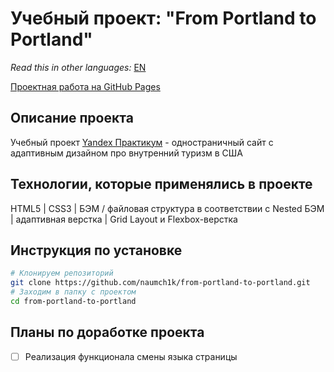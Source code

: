 # Учебный проект: "From Portland to Portland"

*Read this in other languages:* [EN](https://github.com/naumch1k/from-portland-to-portland/blob/master/README.md)

[Проектная работа на GitHub Pages](https://naumch1k.github.io/from-portland-to-portland/)

## Описание проекта
Учебный проект [Yandex Практикум](https://praktikum.yandex.ru/web/ "Курс Веб-разработчик") - одностраничный сайт с адаптивным дизайном про внутренний туризм в США

## Технологии, которые применялись в проекте
HTML5 | CSS3 | БЭМ / файловая структура в соответствии с Nested БЭМ | адаптивная верстка | Grid Layout и Flexbox-верстка

## Инструкция по установке

```bash
# Клонируем репозиторий
git clone https://github.com/naumch1k/from-portland-to-portland.git
# Заходим в папку с проектом
cd from-portland-to-portland
```


## Планы по доработке проекта
- [ ] Реализация функционала смены языка страницы
